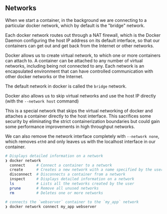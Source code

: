 ## Networks

When we start a container, in the background we are connecting to a particular docker network, which by default is the "bridge" network.

Each docker network routes out through a NAT firewall, which is the Docker Daemon configuring the host IP address on its default interface, so that our containers can get out and get back from the Internet or other networks.

Docker allows us to create virtual network, to which one or more containers can attach to.
A container can be attached to any number of virtual networks, including being not connected to any. Each network is an encapsulated environment that can have controlled communication with other docker networks or the Internet.

The default network in docker is called the `bridge` network.

Docker also allows us to skip virtual networks and use the host IP directly (with the `--network host` command)

This is a special network that skips the virtual networking of docker and attaches a container directly to the host interface. This sacrifices some security by eliminating the strict containerization boundaries but could gain some performance improvements in high throughput networks.

We can also remove the network interface completely with `--network none`, which removes `eth0` and only leaves us with the localhost interface in our container.

```bash
# Displays detailed information on a network
❯ docker network
  connect     # Connect a container to a network
  create      # Creates a new network with a name specified by the user
  disconnect  # Disconnects a container from a network
  inspect     # Displays detailed information on a network
  ls          # Lists all the networks created by the user
  prune       # Remove all unused networks
  rm          # Deletes one or more networks
```

```bash
# connects the `webserver` container to the `my_app` network
❯ docker network connect my_app webserver
```
